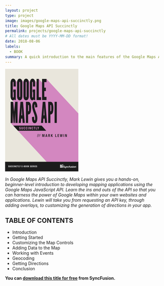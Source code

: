 ```yaml
---
layout: project
type: project
image: images/google-maps-api-succinctly.png
title: Google Maps API Succinctly
permalink: projects/google-maps-api-succinctly
# All dates must be YYYY-MM-DD format!
date: 2018-08-06
labels:
  - BOOK
summary: A quick introduction to the main features of the Google Maps API for readers familiar with vanilla JavaScript.
---
```


<img class="ui medium right floated rounded image" src="../images/google-maps-api-succinctly.png">

_In Google Maps API Succinctly, Mark Lewin gives you a hands-on, beginner-level introduction to developing mapping applications using the Google Maps JavaScript API. Learn the ins and outs of the API so that you can harness the power of Google Maps within your own websites and applications. Lewin will take you from requesting an API key, through adding overlays, to customizing the generation of directions in your app._

## TABLE OF CONTENTS

- Introduction
- Getting Started
- Customizing the Map Controls
- Adding Data to the Map
- Working with Events
- Geocoding
- Getting Directions
- Conclusion

**You can [download this title for free](https://www.syncfusion.com/succinctly-free-ebooks/confirmation/google-maps-api-succinctly) from SyncFusion.**
